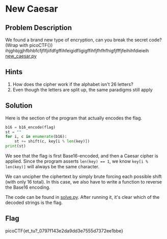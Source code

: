 # New Caesar

## Problem Description

We found a brand new type of encryption, can you break the secret code? (Wrap with picoCTF{}) ihjghbjgjhfbhbfcfjflfjiifdfgffihfeigidfligigffihfjfhfhfhigfjfffjfeihihfdieieih [new_caesar.py](https://mercury.picoctf.net/static/2fc43dd1a3718df7debf367b0e092831/new_caesar.py)

## Hints

1. How does the cipher work if the alphabet isn't 26 letters?
2. Even though the letters are split up, the same paradigms still apply

## Solution

Here is the section of the program that actually encodes the flag.

```python
b16 = b16_encode(flag)
st = ""
for i, c in enumerate(b16):
    st += shift(c, key[i % len(key)])
print(st)
```

We see that the flag is first Base16-encoded, and then a Caesar cipher is applied. Since the program asserts `len(key) == 1`, we know `key[i % len(key)]` will always be the same character.

We can uncipher the ciphertext by simply brute forcing each possible shift (with only 16 total). In this case, we also have to write a function to reverse the Base16 encoding.

The code can be found in [solve.py](./solve.py). After running it, it's clear which of the decoded strings is the flag.

## Flag

picoCTF{et_tu?_0797f143e2da9dd3e7555d7372ee1bbe}
